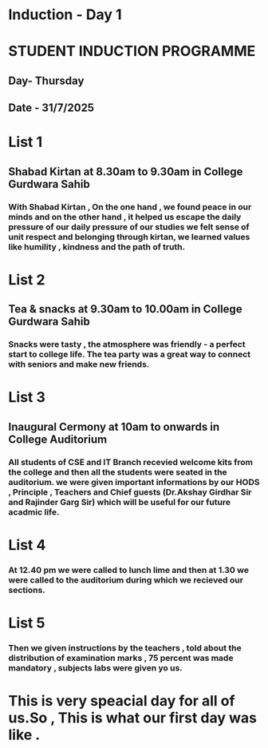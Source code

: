 # Induction - Day 1
# STUDENT INDUCTION PROGRAMME
## Day- Thursday
## Date - 31/7/2025
# List 1
## Shabad Kirtan at 8.30am to 9.30am in College Gurdwara Sahib 
### With Shabad Kirtan , On the one hand , we found peace in our minds and on the other hand , it helped us escape the daily pressure of our daily pressure of our studies we felt sense of unit respect and belonging  through kirtan, we learned values like humility , kindness and the path of truth.
# List 2
## Tea & snacks at 9.30am to 10.00am in College Gurdwara Sahib
### Snacks were tasty , the atmosphere was friendly - a perfect start to college life. The tea party was a great way to connect with seniors and make new friends.
# List 3
## Inaugural Cermony at 10am to onwards in College Auditorium
### All students of CSE and IT Branch recevied welcome kits from the college and then all the students were seated in the auditorium. we were given important informations by our HODS , Principle , Teachers and Chief guests (Dr.Akshay Girdhar Sir and Rajinder Garg Sir) which will be useful for our future acadmic life.
# List 4
### At 12.40 pm we were called to lunch lime and then at 1.30 we were called to the auditorium during which we recieved our sections.
# List 5
### Then we given instructions by the teachers , told about the distribution of examination marks , 75 percent was made mandatory , subjects labs were given yo us.
# This is very speacial day for all of us.So , This is what our first day was like .
